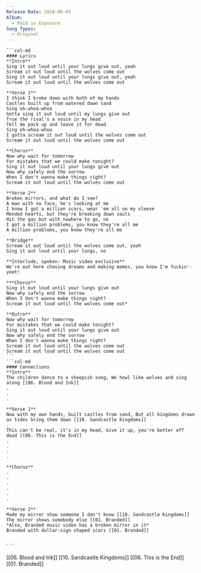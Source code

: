 ```yaml
---
Release Date: 2018-06-01
Album:
  - Paid in Exposure
Song Types:
  - Original
---
```


````col
```col-md
#### Lyrics
**Intro**
Sing it out loud until your lungs give out, yeah
Scream it out loud until the wolves come out
Sing it out loud until your lungs give out, yeah
Scream it out loud until the wolves come out

**Verse 1**
I think I broke down with both of my hands
Castles built up from watered down sand
Sing oh-whoa-whoa
Gotta sing it out loud until my lungs give out
True the rival's a voice in my head
Tell me pack up and leave it for dead
Sing oh-whoa-whoa
I gotta scream it out loud until the wolves come out
Scream it out loud until the wolves come out

**Chorus**
Now why wait for tomorrow
For mistakes that we could make tonight?
Sing it out loud until your lungs give out
Now why safely end the sorrow
When I don't wanna make things right?
Scream it out loud until the wolves come out

**Verse 2**
Broken mirrors, and what do I see?
A man with no face, he's looking at me
I know I got a million scars, wear 'em all on my sleeve
Mended hearts, but they're breaking down souls
Hit the gas but with nowhere to go, no
I got a million problems, you know they're all me
A million problems, you know they're all me

**Bridge**
Scream it out loud until the wolves come out, yeah
Sing it out loud until your lungs, no

**Interlude, spoken: Music video exclusive**
We're out here chasing dreams and making memes, you know I'm fuckin'- yeet!

***Chorus**
Sing it out loud until your lungs give out
Now why safely end the sorrow
When I don't wanna make things right?
Scream it out loud until the wolves come out*

**Outro**
Now why wait for tomorrow
For mistakes that we could make tonight?
Sing it out loud until your lungs give out
Now why safely end the sorrow
When I don't wanna make things right?
Scream it out loud until the wolves come out
Scream it out loud until the wolves come out
```
```col-md
#### Connections
**Intro**
The children dance to a sheepish song, We howl like wolves and sing along [[06. Blood and Ink]]
.
.
.

**Verse 1**
Now with my own hands, built castles from sand, But all kingdoms drown as tides bring them down [[10. Sandcastle Kingdoms]]
.
This can't be real, it's in my head, Give it up, you're better off dead [[06. This is the End]]
.
.
.
.

**Chorus**
.
.
.
.
.
.

**Verse 2**
Made my mirror show someone I don't know [[10. Sandcastle Kingdoms]]
The mirror shows somebody else [[01. Branded]]
*Also, Branded music video has a broken mirror in it*
Branded with dollar-sign shaped scars [[01. Branded]]


```
````
[[06. Blood and Ink]]
[[10. Sandcastle Kingdoms]]
[[06. This is the End]]
[[01. Branded]]